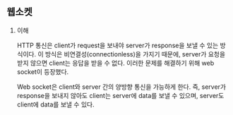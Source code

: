 ## 웹소켓

1. 이해

   HTTP 통신은 client가 request을 보내야 server가 response을 보낼 수 있는 방식이다. 이 방식은 비연결성(connectionless)을 가지기 때문에, server가 요청을 받지 않으면 client는 응답을 받을 수 없다. 이러한 문제를 해결하기 위해 web socket이 등장했다.

   Web socket은 client와 server 간의 양방향 통신을 가능하게 한다. 즉, server가 response을 보내지 않아도 client는 server에 data를 보낼 수 있으며, server도 client에 data를 보낼 수 있다.

